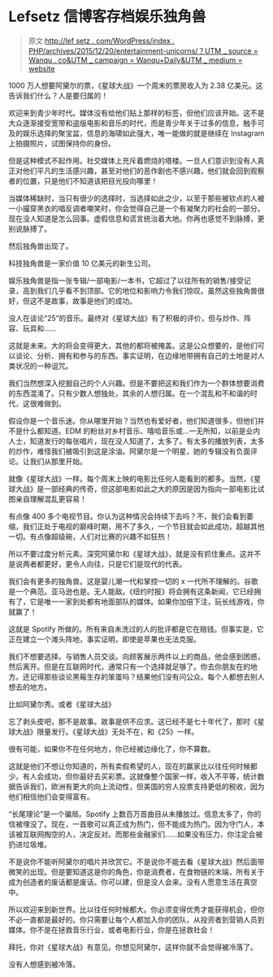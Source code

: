 # Lefsetz 信博客存档娱乐独角兽

> 原文:[http://lef setz . com/WordPress/index . PHP/archives/2015/12/20/entertainment-unicorns/？UTM _ source = Wanqu . co&UTM _ campaign = Wanqu+Daily&UTM _ medium = website](http://lefsetz.com/wordpress/index.php/archives/2015/12/20/entertainment-unicorns/?utm_source=wanqu.co&utm_campaign=Wanqu+Daily&utm_medium=website)

1000 万人想要阿黛尔的票，《星球大战》一个周末的票房收入为 2.38 亿美元。这告诉我们什么？人是要归属的！

欢迎来到青少年时代。媒体没有给他们贴上那样的标签，但他们应该开始。这不是大众逐渐接受宽带和盗版电影和音乐的时代，而是青少年关于过多的信息，触手可及的娱乐选择的聚宝盆，信息的海啸如此强大，唯一能做的就是继续在 Instagram 上拍摄照片，试图保持你的身份。

但是这种模式不起作用。社交媒体上充斥着燃烧的塔楼。一旦人们意识到没有人真正对他们平凡的生活感兴趣，甚至对他们的恶作剧也不感兴趣，他们就会回到观察者的位置，只是他们不知道该把目光投向哪里！

当媒体稀缺时，当只有很少的选择时，当选择如此之少，以至于那些被钦点的人被一小撮穿黑衣的唱反调者嘲笑时，你会觉得自己是一个有凝聚力的社会的一部分。现在没人知道是怎么回事。虚假信息和谎言统治着大地。你再也感觉不到脉搏，更别说脉搏了。

然后独角兽出现了。

科技独角兽是一家价值 10 亿美元的新生公司。

娱乐独角兽是指一张专辑/一部电影/一本书，它超过了以往所有的销售/接受记录，高到我们几乎看不到顶部。它的地位和影响力令我们惊叹。虽然这些独角兽很好，但这不是故事，故事是他们的成功。

没人在谈论“25”的音乐。最终对《星球大战》有了积极的评价，但与炒作、阵容、玩具和……

这就是未来。大的将会变得更大，其他的都将被掩盖。这是公众想要的，是他们可以谈论、分析、拥有和参与的东西。事实证明，在边缘地带拥有自己的土地是对人类状况的一种诅咒。

我们当然想深入挖掘自己的个人兴趣。但是不要把这和我们作为一个群体想要消费的东西混淆了。只有少数人想独处，其余的人想归属。在一个混乱和不和谐的时代，这很难做到。

假设你是一个音乐迷。你从哪里开始？当然也有爱好者，他们知道很多，但他们并不是什么都知道。EDM 的粉丝对乡村音乐、嘻哈音乐或…一无所知，以前是业内人士，知道发行的每张唱片，现在没人知道了，太多了。有太多的播放列表，太多的炒作，难怪我们被吸引到这是涂油。阿黛尔是一个明星，她的专辑没有负面评论。让我们从那里开始。

就像《星球大战》一样。每个周末上映的电影比任何人能看到的都多。当然，《星球大战》是一部经典的传奇，但这部电影如此之大的原因是因为指向一部电影比试图亲自理解混乱更容易！

有点像 400 多个电视节目。你认为这种情况会持续下去吗？不，我们会看到萎缩，我们正处于电视的巅峰时期，用不了多久，一个节目就会如此成功，超越其他一切。有点像超级碗，人们对比赛的兴趣不如狂热！

所以不要过度分析元素。深究阿黛尔和《星球大战》，就是没有抓住重点。这并不是说两者都更好，更令人向往，只是它们是现代的代表。

我们会有更多的独角兽。这是婴儿潮一代和掌控一切的 x 一代所不理解的。谷歌是一个典范。亚马逊也是。无人能敌。《纽约时报》将会拥有这条新闻，它已经拥有了，它是唯一一家到处都有地面部队的媒体。如果你加倍下注，玩长线游戏，你就赢了！

这就是 Spotify 所做的。所有来自未洗过的人的批评都是它在赔钱。但事实是，它正在建立一个滩头阵地，事实证明，即使是苹果也无法克服。

我们不想要选择。与销售人员交谈。向顾客展示两件以上的商品，他会感到困惑，然后离开。但是在互联网时代，通常只有一个选择就足够了。你去你朋友在的地方。还记得那些谈论黑莓生存的笨蛋吗？结果他们没有问公众。每个人都想去别人想去的地方。

比如阿黛尔秀。或者《星球大战》

忘了剥头皮吧，那不是故事。故事是供不应求。这已经不是七十年代了，那时《星球大战》限量发行。《星球大战》无处不在，和《25》一样。

很有可能，如果你不在任何地方，你已经被边缘化了，你不算数。

这就是他们不想让你知道的，所有卖假希望的人，现在的赢家比以往任何时候都少。有人会成功，但你最好去买彩票。这就像整个国家一样，收入不平等，统计数据告诉我们，欧洲有更大的向上流动性，但美国的穷人投票支持更低的税收，因为他们相信他们会变得富有。

“长尾理论”是一个骗局。Spotify 上数百万首曲目从未播放过。信息太多了，你的信被埋没了。现在，一首歌可以真正成为热门，但不能成为热门。因为守门人，本该被互联网掏空的人，决定反对。而那些金融家们……如果没有压力，你注定会被扔进垃圾堆。

不是说你不能听阿黛尔的唱片并欣赏它。不是说你不能去看《星球大战》然后面带微笑的出现。但是要知道这是你的角色，你是消费者，在食物链的末端，所有关于成为创造者的废话都是废话。你可以建，但是没人会来。没有人愿意生活在真空中。

所以欢迎来到新世界。比以往任何时候都大。你必须变得优秀才能获得机会，但你不必一直都是最好的。你只需要让每个人都加入你的团队，从投资者到营销人员到媒体。你不是在拯救音乐行业，或者电影行业，你是在拯救社会！

拜托，你对《星球大战》有意见。你想见阿黛尔，这样你就不会觉得被冷落了。

没有人想感到被冷落。